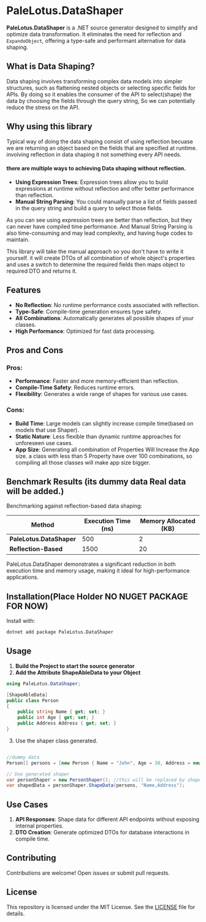 # PaleLotus.DataShaper

**PaleLotus.DataShaper** is a .NET source generator designed to simplify and optimize data transformation. It eliminates the need for reflection and `ExpandoObject`, offering a type-safe and performant alternative for data shaping.

## What is Data Shaping?

Data shaping involves transforming complex data models into simpler structures, such as flattening nested objects or selecting specific fields for APIs.
By doing so it enables the consumer of the API to select(shape) the data by choosing the fields through the query string, So we can potentially reduce the stress on the API.

## Why using this library

Typical way of doing the data shaping consist of using reflection becuase we are returning an object based on the fields that are specified at runtime.
involving reflection in data shaping it not something every API needs.

#### there are multiple ways to achieving Data shaping without reflection.
- **Using Expression Trees**: Expression trees allow you to build expressions at runtime without reflection and offer better performance than reflection.
- **Manual String Parsing**:  You could manually parse a list of fields passed in the query string and build a query to select those fields.

As you can see using expression trees are better than reflection, but they can never have compiled time performance.
And Manual String Parsing is also time-consuming and may lead complexity, and having huge codes to maintain.

This library will take the manual approach so you don't have to write it yourself.
it will create DTOs of all combination of whole object's properties and uses a switch to determine the required fields
then maps object to required DTO and returns it.

## Features

- **No Reflection**: No runtime performance costs associated with reflection.
- **Type-Safe**: Compile-time generation ensures type safety.
- **All Combinations**: Automatically generates all possible shapes of your classes.
- **High Performance**: Optimized for fast data processing.

## Pros and Cons

### Pros:
- **Performance**: Faster and more memory-efficient than reflection.
- **Compile-Time Safety**: Reduces runtime errors.
- **Flexibility**: Generates a wide range of shapes for various use cases.

### Cons:
- **Build Time**: Large models can slightly increase compile time(based on models that use Shaper).
- **Static Nature**: Less flexible than dynamic runtime approaches for unforeseen use cases.
- **App Size**: Generating all combination of Properties Will Increase the App size. a class with less than 5 Property have over 100 combinations,
so compiling all those classes will make app size bigger.

## Benchmark Results (its dummy data Real data will be added.)

Benchmarking against reflection-based data shaping:

| Method                  | Execution Time (ns) | Memory Allocated (KB) |
|-------------------------|---------------------|-----------------------|
| **PaleLotus.DataShaper** | 500                 | 2                     |
| **Reflection-Based**    | 1500                | 20                    |

PaleLotus.DataShaper demonstrates a significant reduction in both execution time and memory usage, making it ideal for high-performance applications.

## Installation(Place Holder NO NUGET PACKAGE FOR NOW)

Install with:

```bash
dotnet add package PaleLotus.DataShaper
```

## Usage
1. **Build the Project to start the source generator**
2. **Add the Attribute ShapeAbleData to your Object**

```csharp
using PaleLotus.DataShaper;

[ShapeAbleData]
public class Person
{
    public string Name { get; set; }
    public int Age { get; set; }
    public Address Address { get; set; }
}

```
3. Use the shaper class generated.

```csharp

//dummy data
Person[] persons = [new Person { Name = "John", Age = 30, Address = new Address { City = "NY", Street = "5th Ave" } }];

// Use generated shaper
var personShaper = new PersonShaper(); //this will be replaced by shaper manager class in futer releases
var shapedData = personShaper.ShapeData(persons, "Name,Address");
```

## Use Cases

1. **API Responses**: Shape data for different API endpoints without exposing internal properties.
2. **DTO Creation**: Generate optimized DTOs for database interactions in compile time.

## Contributing

Contributions are welcome! Open issues or submit pull requests.

## License

This repository is licensed under the MIT License. See the [LICENSE](./LICENSE) file for details.
